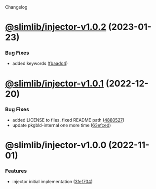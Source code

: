 Changelog

# [@slimlib/injector-v1.0.2](https://github.com/kshutkin/slimlib/compare/@slimlib/injector-v1.0.1...@slimlib/injector-v1.0.2) (2023-01-23)


### Bug Fixes

* added keywords ([fbaadc4](https://github.com/kshutkin/slimlib/commit/fbaadc490f7955d2478ba430236d7c5cb42f4c0b))

# [@slimlib/injector-v1.0.1](https://github.com/kshutkin/slimlib/compare/@slimlib/injector-v1.0.0...@slimlib/injector-v1.0.1) (2022-12-20)


### Bug Fixes

* added LICENSE to files, fixed README path ([4880527](https://github.com/kshutkin/slimlib/commit/4880527d54cf874317b18926856bdb01c16fa6cf))
* update pkgbld-internal one more time ([63efced](https://github.com/kshutkin/slimlib/commit/63efced8ec63a8331b4ddf8618d46a8a89419482))

# @slimlib/injector-v1.0.0 (2022-11-01)


### Features

* injector initial implementation ([3fef704](https://github.com/kshutkin/slimlib/commit/3fef704e583022345d9dd07753b3886f00d5ff44))

